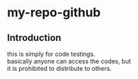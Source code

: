 # my-repo-github
## Introduction
this is simply for code testings.   
basically anyone can access the codes, but   
it is prohibited to distribute to others.

